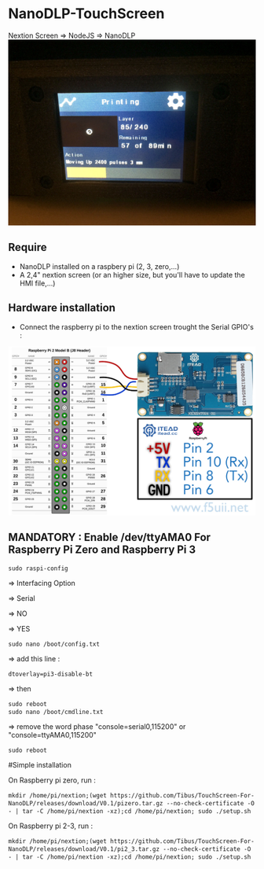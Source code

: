 # NanoDLP-TouchScreen
Nextion Screen => NodeJS => NanoDLP
![photo.jpg](photo.jpg)

## Require 

- NanoDLP installed on a raspbery pi (2, 3, zero,...)
- A 2,4" nextion screen (or an higher size, but you'll have to update the HMI file,...)


## Hardware installation
- Connect the raspberry pi to the nextion screen trought the Serial GPIO's : 

![hardware.jpg](hardware.jpg)

## MANDATORY : Enable /dev/ttyAMA0 For Raspberry Pi Zero and Raspberry Pi 3
	sudo raspi-config

=> Interfacing Option

=> Serial
  
=> NO
  
=> YES

	sudo nano /boot/config.txt
  
=> add this line : 
   
    dtoverlay=pi3-disable-bt

=> then

	sudo reboot
	sudo nano /boot/cmdline.txt
  
=> remove the word phase "console=serial0,115200" or "console=ttyAMA0,115200"

	sudo reboot


#Simple installation

On Raspberry pi zero, run : 

	mkdir /home/pi/nextion;(wget https://github.com/Tibus/TouchScreen-For-NanoDLP/releases/download/V0.1/pizero.tar.gz --no-check-certificate -O - | tar -C /home/pi/nextion -xz);cd /home/pi/nextion; sudo ./setup.sh

On Raspberry pi 2-3, run : 

	mkdir /home/pi/nextion;(wget https://github.com/Tibus/TouchScreen-For-NanoDLP/releases/download/V0.1/pi2_3.tar.gz --no-check-certificate -O - | tar -C /home/pi/nextion -xz);cd /home/pi/nextion; sudo ./setup.sh


